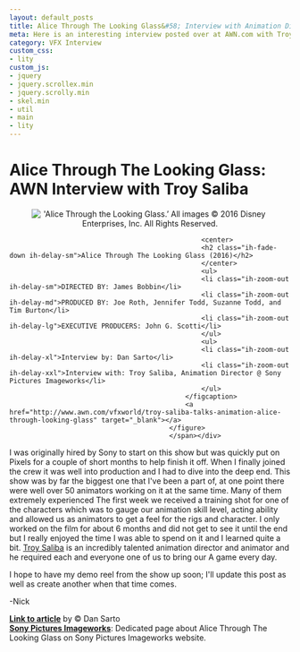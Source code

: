 ```yaml
---
layout: default_posts
title: Alice Through The Looking Glass&#58; Interview with Animation Director Troy Saliba 
meta: Here is an interesting interview posted over at AWN.com with Troy Saliba about the animation work done on Alice Through The Looking Glass by Dan Sarto.
category: VFX Interview
custom_css:
- lity
custom_js:
- jquery
- jquery.scrollex.min
- jquery.scrolly.min
- skel.min
- util
- main
- lity
---
```


<h1 class="major">Alice Through The Looking Glass: AWN Interview with Troy Saliba </h1>

<div><center><span class="image fit"><figure class="imghvr-strip-shutter-up"><img src="http://cdn.awn.com/sites/default/files/styles/inline_wide/public/image/attached/1030958-attlg-ff-4-1200.jpg?itok=RRu69OnW" alt="'Alice Through the Looking Glass.’ All images © 2016 Disney Enterprises, Inc. All Rights Reserved." /></center>
                                                <figcaption>
                                                    
                                                    <center>
                                                    <h2 class="ih-fade-down ih-delay-sm">Alice Through The Looking Glass (2016)</h2>
                                                    </center>
                                                    <ul>
                                                    <li class="ih-zoom-out ih-delay-sm">DIRECTED BY: James Bobbin</li>
                                                    <li class="ih-zoom-out ih-delay-md">PRODUCED BY: Joe Roth, Jennifer Todd, Suzanne Todd, and Tim Burton</li>
                                                    <li class="ih-zoom-out ih-delay-lg">EXECUTIVE PRODUCERS: John G. Scotti</li>
                                                    </ul>                                        
                                                    <ul>
                                                    <li class="ih-zoom-out ih-delay-xl">Interview by: Dan Sarto</li>
                                                    <li class="ih-zoom-out ih-delay-xxl">Interview with: Troy Saliba, Animation Director @ Sony Pictures Imageworks</li>
                                                    </ul>
                                                </figcaption>
                                                <a href="http://www.awn.com/vfxworld/troy-saliba-talks-animation-alice-through-looking-glass" target="_blank"></a>
                                            </figure>
                                            </span></div>

I was originally hired by Sony to start on this show but was quickly put on Pixels for a couple of short months to help finish it off. When I finally joined the crew it was well into production and I had to dive into the deep end. This show was by far the biggest one that I've been a part of, at one point there were well over 50 animators working on it at the same time. Many of them extremely experienced  The first week we received a training shot for one of the characters which was to gauge our animation skill level, acting ability and allowed us as animators to get a feel for the rigs and character. I only worked on the film for about 6 months and did not get to see it until the end but I really enjoyed the time I was able to spend on it and I learned quite a bit. [Troy Saliba]() is an incredibly talented animation director and animator and he required each and everyone one of us to bring our A game every day.

I hope to have my demo reel from the show up soon; I'll update this post as well as create another when that time comes.

-Nick

**[Link to article](http://www.awn.com/vfxworld/troy-saliba-talks-animation-alice-through-looking-glass)** by © Dan Sarto   
**[Sony Pictures Imageworks](http://www.imageworks.com/shows.php?p=current-shows&s=alicethroughthelookingglass)**: Dedicated page about Alice Through The Looking Glass on Sony Pictures Imageworks website.

